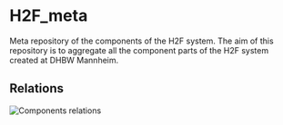# H2F_meta
Meta repository of the components of the H2F system.
The aim of this repository is to aggregate all the component parts of the H2F system created at DHBW Mannheim.

## Relations
![Components relations](./components-graph/graph.svg)
